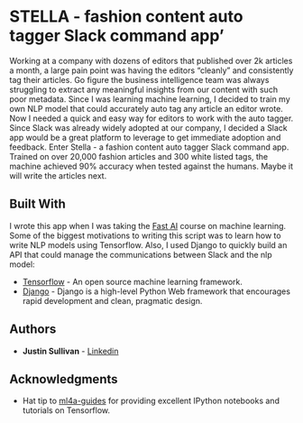 # STELLA - fashion content auto tagger Slack command app’
Working at a company with dozens of editors that published over 2k articles a month, a large pain point was having the editors “cleanly” and consistently tag their articles. Go figure the business intelligence team was always struggling to extract any meaningful insights from our content with such poor metadata. Since I was learning machine learning, I decided to train my own NLP model that could accurately auto tag any article an editor wrote. Now I needed a quick and easy way for editors to work with the auto tagger. Since Slack was already widely adopted at our company, I decided a Slack app would be a great platform to leverage to get immediate adoption and feedback. Enter Stella - a fashion content auto tagger Slack command app. Trained on over 20,000 fashion articles and 300 white listed tags, the machine achieved 90% accuracy when tested against the humans. Maybe it will write the articles next.



## Built With

I wrote this app when I was taking the [Fast AI](https://www.fast.ai/) course on machine learning. Some of the biggest motivations to writing this script was to learn how to write NLP models using Tensorflow. Also, I used Django to quickly build an API that could manage the communications between Slack and the nlp model:

* [Tensorflow](https://www.tensorflow.org/) - An open source machine learning framework.
* [Django](https://www.djangoproject.com/) - Django is a high-level Python Web framework that encourages rapid development and clean, pragmatic design.


## Authors

* **Justin Sullivan** - [Linkedin](https://www.linkedin.com/in/justsull)


## Acknowledgments

* Hat tip to [ml4a-guides](https://github.com/ml4a/ml4a-guides) for providing excellent IPython notebooks and tutorials on Tensorflow.
